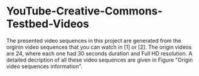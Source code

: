 # YouTube-Creative-Commons-Testbed-Videos
The presented video sequences in this project are generated from the orginin video sequences that you can watch in [1] or [2].
The origin videos are 24, where each one had 30 seconds duration and Full HD resolution. A detailed decription of all these video sequences are given in Figure "Origin video sequences information".



